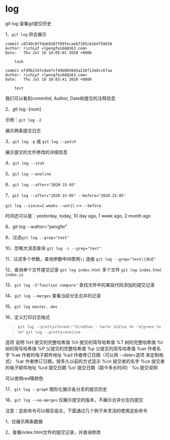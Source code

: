 # log

git log 查看git提交历史

1、`git log` 将会展示

```
commit c0749c8ff4eb9287f69fecaeb7105cb1b4f59d10
Author: richLpf <lpengfei66@163.com>
Date:   Thu Jul 16 10:05:01 2020 +0800

    task

commit efd9b2347c8a67cf49b865845a216f13edcc6faa
Author: richLpf <lpengfei66@163.com>
Date:   Thu Jul 16 10:03:41 2020 +0800

    test

```
我们可以看到commitid, Author, Date和提交的注释信息

2、git log -[num]

示例：`git log -2`

展示两条提交日志

3、`git log -p` 或 `git log --patch`

展示提交的文件修改的详细信息

4、`git log --stat`

5、`git log --oneline` 

6、`git log --after="2020-15-05"`

7、`git log --after="2020-15-05" --before="2020-25-05"`

`git log --since=2.weeks`  `--until` == `--before`

时间还可以是：yesterday, today, 10 day ago, 1 week ago, 2 month ago

8、git log --author="pengfei"

9、过滤`git log --grep="test"`

10、忽略大消息查询 `git log -i --grep="test"`

11、过滤多个参数，查询参数中间使用`\|` 连接 `git log --grep="test\|测试"`

12、查询单个文件提交记录 `git log index.html`  多个文件 `git log index.html index.js`

13、`git log -S"function compare"` 查找文件中的某段代码添加的提交记录

14、`git log --merges` 查看当前分支合并的记录

15、`git log master..dev` 

16、定义打印日志格式 

> `git log --pretty=format:"%Cred%an - %ar%n %Cblue %h -%Cgreen %s %n"`
> `git log --pretty=oneline`

选项 说明
%H 提交的完整哈希值
%h 提交的简写哈希值
%T 树的完整哈希值
%t 树的简写哈希值
%P 父提交的完整哈希值
%p 父提交的简写哈希值
%an 作者名字
%ae 作者的电子邮件地址
%ad 作者修订日期（可以用 --date=选项 来定制格式）
%ar 作者修订日期，按多久以前的方式显示
%cn 提交者的名字
%ce 提交者的电子邮件地址
%cd 提交日期
%cr 提交日期（距今多长时间）
%s 提交说明

可以使用red等颜色

17、`git log --graph` 图形化展示各分支的提交历史

18、`git log --no-merges` 仅展示提交的版本，不展示合并分支的提交

注意：这些命令可以相互组合，下面通过几个例子来灵活的使用这些命令

1、仅展示两条数据

2、查看index.html文件的提交记录，并查询修改